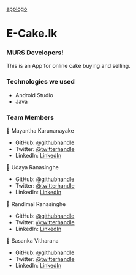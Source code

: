 [applogo](https://user-images.githubusercontent.com/58661798/134805336-0668c930-64b2-4233-a87a-e3e8ff7d70f2.jpeg)

# E-Cake.lk
### MURS Developers!


This is an App for online cake buying and selling.


### Technologies we used

* Android Studio
* Java

### Team Members

👤 Mayantha Karunanayake
- GitHub: [@githubhandle](https://github.com/KMSMKarunanayake)
- Twitter: [@twitterhandle]()
- LinkedIn: [LinkedIn]()

👤 Udaya Ranasinghe
- GitHub: [@githubhandle](https://github.com/UdayaR92)
- Twitter: [@twitterhandle]()
- LinkedIn: [LinkedIn]()

👤 Randimal Ranasinghe
- GitHub: [@githubhandle](http://linkedin.com/in/randimal-ranasinghe-8a284a167)
- Twitter: [@twitterhandle]()
- LinkedIn: [LinkedIn]()

👤 Sasanka Vitharana
- GitHub: [@githubhandle](https://github.com/Sasankavikum)
- Twitter: [@twitterhandle](https://twitter.com/SasaVikum)
- LinkedIn: [LinkedIn](https://www.linkedin.com/in/sasanka-vitharana-607768181/)
